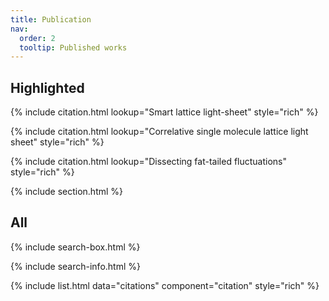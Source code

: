 ```yaml
---
title: Publication
nav:
  order: 2
  tooltip: Published works
---
```


## Highlighted

{% include citation.html lookup="Smart lattice light-sheet" style="rich" %}

{% include citation.html lookup="Correlative single molecule lattice light sheet" style="rich" %}

{% include citation.html lookup="Dissecting fat-tailed fluctuations" style="rich" %}

{% include section.html %}

## All

{% include search-box.html %}

{% include search-info.html %}

{% include list.html data="citations" component="citation" style="rich" %}
